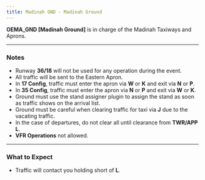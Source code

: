 ```yaml
---
title: Madinah GND - Madinah Ground
---
```

**OEMA_GND [Madinah Ground]** is in charge of the Madinah Taxiways and Aprons.

---

### Notes

- Runway **36/18** will not be used for any operation during the event.
- All traffic will be sent to the Eastern Apron.
- In **17 Config**, traffic must enter the apron via **W** or **K** and exit via **N** or **P**.
- In **35 Config**, traffic must enter the apron via **N** or **P** and exit via **W** or **K**.
- Ground must use the stand assigner plugin to assign the stand as soon as traffic shows on the arrival list.
- Ground must be careful when clearing traffic for taxi via **J** due to the vacating traffic.
- In the case of departures, do not clear all until clearance from **TWR/APP L**.
- **VFR Operations** not allowed.

---
### What to Expect

- Traffic will contact you holding short of **L**.
